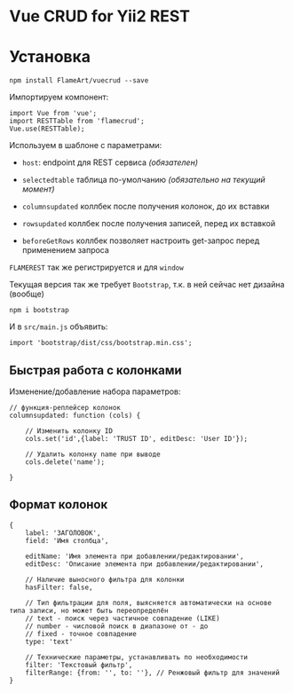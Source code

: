 # Vue CRUD for Yii2 REST

# Установка

    npm install FlameArt/vuecrud --save

Импортируем компонент:

```
import Vue from 'vue';
import RESTTable from 'flamecrud';
Vue.use(RESTTable);
```

Используем в шаблоне с параметрами:
 
* `host`: endpoint для REST сервиса *(обязателен)*
* `selectedtable` таблица по-умолчанию *(обязательно на текущий момент)*
* `columnsupdated` коллбек после получения колонок, до их вставки
* `rowsupdated` коллбек после получения записей, перед их вставкой
* `beforeGetRows` коллбек позволяет настроить get-запрос перед применением запроса

    <vueresttable :host="'http://rest'" :selectedtable = "'obj2'" :columnsupdated="column_callback" :rowsupdated="rows_callback"></vueresttable>
    
`FLAMEREST` так же регистрируется и для `window`

Текущая версия так же требует `Bootstrap`, т.к. в ней сейчас нет дизайна (вообще)

    npm i bootstrap

И в `src/main.js` объявить:

    import 'bootstrap/dist/css/bootstrap.min.css';
    
## Быстрая работа с колонками

Изменение/добавление набора параметров:

    // функция-реплейсер колонок
    columnsupdated: function (cols) {
          
        // Изменить колонку ID
        cols.set('id',{label: 'TRUST ID', editDesc: 'User ID'});
        
        // Удалить колонку name при выводе
        cols.delete('name');
                    
    }


## Формат колонок
    {
        label: 'ЗАГОЛОВОК', 
        field: 'Имя столбца',
        
        editName: 'Имя элемента при добавлении/редактировании',
        editDesc: 'Описание элемента при добавлении/редактировании',
        
        // Наличие выносного фильтра для колонки
        hasFilter: false, 
        
        // Тип фильтрации для поля, выясняется автоматически на основе типа записи, но может быть переопределён
        // text - поиск через частичное совпадение (LIKE)
        // number - числовой поиск в диапазоне от - до
        // fixed - точное совпадение
        type: 'text'
        
        // Технические параметры, устанавливать по необходимости
        filter: 'Текстовый фильтр', 
        filterRange: {from: '', to: ''}, // Ренжовый фильтр для значений
    }
    
    